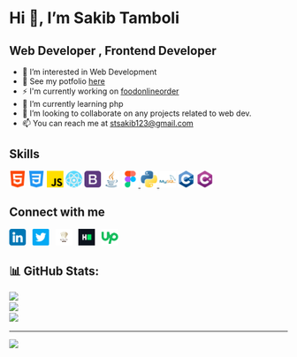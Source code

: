 
<h1> Hi 👋, I’m Sakib Tamboli</h1>
<h2> Web Developer , Frontend Developer</h2>

- 👀 I’m interested in Web Development
- :page_with_curl: See my potfolio <a href="https://sakib-tamboli.netlify.app/">here</a>
- :zap: I'm currently working on <a href="https://github.com/sakibtheseeker/foodonlineorder">foodonlineorder</a>
- 🌱 I’m currently learning php
- 💞️ I’m looking to collaborate on any projects related to web dev.
- 📫 You can reach me at stsakib123@gmail.com

<!---
sakibtheseeker/sakibtheseeker is a ✨ special ✨ repository because its `README.md` (this file) appears on your GitHub profile.
You can click the Preview link to take a look at your changes.
--->
<h2> Skills</h2>
<div class=row>
<img src="assets/html-5.png" width="30" height="30">
<img src="assets/css-3.png" width="30" height="30">
<img src="assets/js.png" width="30" height="30">
<img src="assets/react (1).png" width="30" height="30"/></a>
<a href="https://getbootstrap.com/"><img src="assets/bootstrap.png" width="30" height="30"/></a>
<a href="https://www.java.com/en/"><img src="assets/java.png" width="30" height="30"/></a>
<a href="https://figma.com/"><img src="assets/figma.png" width="30" height="30"/>
<a href="https://www.python.org/"><img src="assets/python.png" width="30" height="30"/>
<a href="https://www.mysql.com/"><img src="assets/mysql.png" width="30" height="30"/></a>
<img src="assets/c++.png" width="30" height="30"/>
<img src="assets/c-sharp.png" width="30" height="30"/>
</div>

<h2> Connect with me</h2>
<div class=row>
<a href="https://www.linkedin.com/in/sakib-tamboli/"><img src="assets/linkedin (1).png" width="30" height="30"/></a> &nbsp
<a href="https://twitter.com/sakibt_2501"><img src="assets/twitter.png" width="30" height="30"/></a> &nbsp
<a href="https://www.codechef.com/users/tambolisaklait"><img src="assets/codechef logo.jpg" width="30" height="30"/></a> &nbsp
<a href="https://www.hackerrank.com/tambolisaklait20?hr_r=1"><img src="assets/HackerRank_Icon-1000px.png" width="30" height="30"/></a> &nbsp
<a href="https://www.upwork.com/freelancers/~01a66907ba6eadd090"><img src="assets/upwork.png" width="30" height="30"/></a>
  </div>
  
## 📊 GitHub Stats:
![](https://github-readme-stats.vercel.app/api?username=sakibtheseeker&theme=dark&hide_border=false&include_all_commits=false&count_private=false)<br/>
![](https://github-readme-streak-stats.herokuapp.com/?user=sakibtheseeker&theme=dark&hide_border=false)<br/>
![](https://github-readme-stats.vercel.app/api/top-langs/?username=sakibtheseeker&theme=dark&hide_border=false&include_all_commits=false&count_private=false&layout=compact)

---
[![](https://visitcount.itsvg.in/api?id=sakibtheseeker&icon=0&color=0)](https://visitcount.itsvg.in)

  </a>
